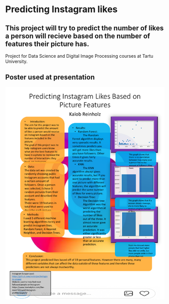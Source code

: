 # Predicting Instagram likes
## This project will try to predict the number of likes a person will recieve based on the number of features their picture has.
Project for Data Science and Digital Image Processing courses at Tartu University.

## Poster used at presentation
<img src="Predicting Instagram resized.pdf">
